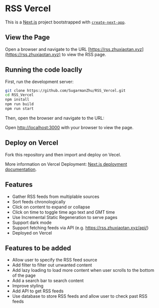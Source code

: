 # RSS Vercel

This is a [Next.js](https://nextjs.org/) project bootstrapped with [`create-next-app`](https://github.com/vercel/next.js/tree/canary/packages/create-next-app).

## View the Page
Open a browser and navigate to the URL [https://rss.zhuxiaotan.xyz](https://rss.zhuxiaotan.xyz) to view the RSS page.

## Running the code loaclly

First, run the development server:

```bash
git clone https://github.com/SugarmanZhu/RSS_Vercel.git
cd RSS_Vercel
npm install
npm run build
npm run start
```

Then, open the browser and navigate to the URL:

Open [http://localhost:3000](http://localhost:3000) with your browser to view the page.

## Deploy on Vercel

Fork this repository and then import and deploy on Vecel.

More information on Vercel Deployment: [Next.js deployment documentation](https://nextjs.org/docs/deployment).

## Features
- Gather RSS feeds from multiplable sources
- Sort feeds chronologically
- Click on content to expand or collapse
- Click on time to toggle time ago text and GMT time
- Use Incremental Static Regeneration to serve pages
- Support dark mode
- Support fetching feeds via API (e.g. https://rss.zhuxiaotan.xyz/api/)
- Deployed on Vercel

## Features to be added
- Allow user to specify the RSS feed source
- Add filter to filter out unwanted content
- Add lazy loading to load more content when user scrolls to the bottom of the page
- Add a search bar to search content
- Improve styling
- Add API to get RSS feeds
- Use database to store RSS feeds and allow user to check past RSS feeds
